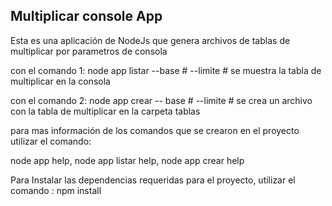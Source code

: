 ## Multiplicar console App

Esta es una aplicación de NodeJs que genera archivos de tablas de multiplicar por parametros de consola

con el comando 1: node app listar --base # --limite #
se muestra la tabla de multiplicar en la consola

con el comando 2: node app crear -- base # --limite #
se crea un archivo con la tabla de multiplicar en la carpeta tablas

para mas información de los comandos que se crearon en el proyecto utilizar el comando:

node app help, node app listar help, node app crear help


Para Instalar las dependencias requeridas para el proyecto, utilizar el comando : npm install 

